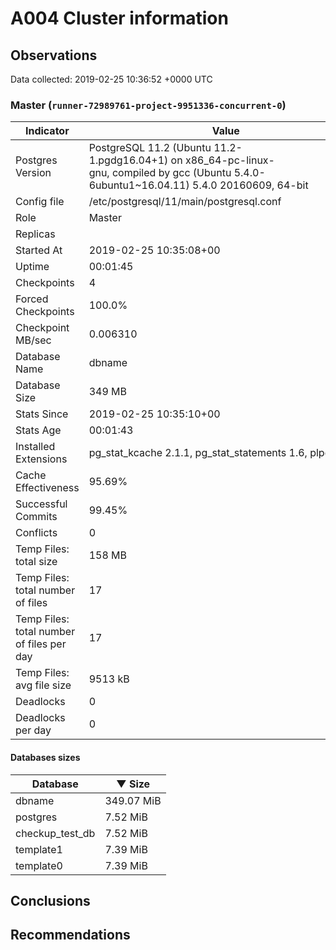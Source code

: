 # A004 Cluster information #

## Observations ##
Data collected: 2019-02-25 10:36:52 +0000 UTC  


### Master (`runner-72989761-project-9951336-concurrent-0`) ###

 Indicator | Value
-----------|-------
Postgres Version | PostgreSQL&nbsp;11.2&nbsp;(Ubuntu&nbsp;11.2-1.pgdg16.04+1)&nbsp;on&nbsp;x86_64-pc-linux-gnu,&nbsp;compiled&nbsp;by&nbsp;gcc&nbsp;(Ubuntu&nbsp;5.4.0-6ubuntu1~16.04.11)&nbsp;5.4.0&nbsp;20160609,&nbsp;64-bit
Config file | /etc/postgresql/11/main/postgresql.conf
Role | Master
Replicas | 
Started At | 2019-02-25&nbsp;10:35:08+00
Uptime | 00:01:45
Checkpoints | 4
Forced Checkpoints | 100.0%
Checkpoint MB/sec | 0.006310
Database Name | dbname
Database Size | 349&nbsp;MB
Stats Since | 2019-02-25&nbsp;10:35:10+00
Stats Age | 00:01:43
Installed Extensions | pg_stat_kcache&nbsp;2.1.1,&nbsp;pg_stat_statements&nbsp;1.6,&nbsp;plpgsql&nbsp;1.0
Cache Effectiveness | 95.69%
Successful Commits | 99.45%
Conflicts | 0
Temp Files: total size | 158&nbsp;MB
Temp Files: total number of files | 17
Temp Files: total number of files per day | 17
Temp Files: avg file size | 9513&nbsp;kB
Deadlocks | 0
Deadlocks per day | 0

#### Databases sizes ####
Database | &#9660;&nbsp;Size
---------|------
dbname | 349.07&nbsp;MiB
postgres | 7.52&nbsp;MiB
checkup_test_db | 7.52&nbsp;MiB
template1 | 7.39&nbsp;MiB
template0 | 7.39&nbsp;MiB


## Conclusions ##


## Recommendations ##

